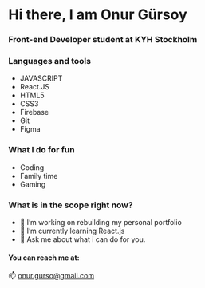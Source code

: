 # Hi there, I am Onur Gürsoy
### Front-end Developer student at KYH Stockholm


### Languages and tools

- JAVASCRIPT
- React.JS
- HTML5
- CSS3
- Firebase
- Git
- Figma

### What I do for fun
 - Coding
 - Family time
 - Gaming
 
### What is in the scope right now?
- 🔭 I’m working on rebuilding my personal portfolio
- 🌱 I’m currently learning React.js
- 💬 Ask me about what i can do for you.


#### You can reach me at:

📫 onur.gurso@gmail.com
